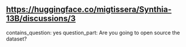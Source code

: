 ## https://huggingface.co/migtissera/Synthia-13B/discussions/3

contains_question: yes
question_part: Are you going to open source the dataset?